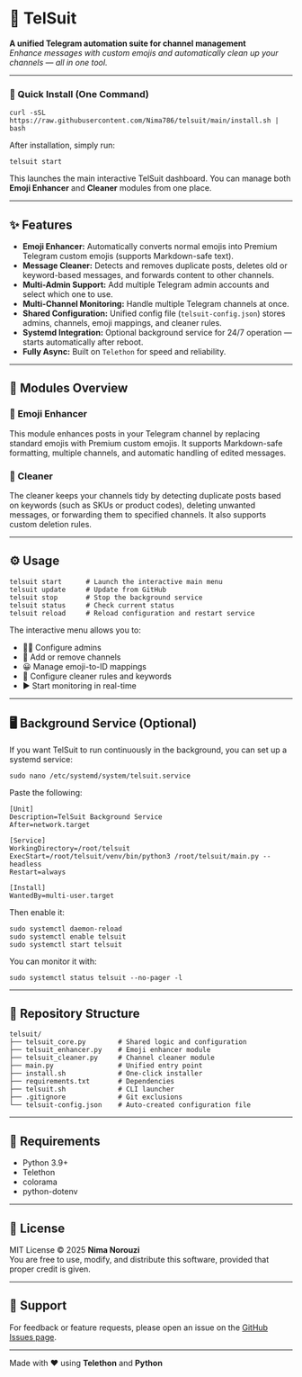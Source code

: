 🧩 TelSuit
==========

**A unified Telegram automation suite for channel management**  
_Enhance messages with custom emojis and automatically clean up your channels — all in one tool._

* * *

### 🚀 Quick Install (One Command)

    curl -sSL https://raw.githubusercontent.com/Nima786/telsuit/main/install.sh | bash

After installation, simply run:

    telsuit start

This launches the main interactive TelSuit dashboard. You can manage both **Emoji Enhancer** and **Cleaner** modules from one place.

* * *

✨ Features
----------

*   **Emoji Enhancer:** Automatically converts normal emojis into Premium Telegram custom emojis (supports Markdown-safe text).
*   **Message Cleaner:** Detects and removes duplicate posts, deletes old or keyword-based messages, and forwards content to other channels.
*   **Multi-Admin Support:** Add multiple Telegram admin accounts and select which one to use.
*   **Multi-Channel Monitoring:** Handle multiple Telegram channels at once.
*   **Shared Configuration:** Unified config file (`telsuit-config.json`) stores admins, channels, emoji mappings, and cleaner rules.
*   **Systemd Integration:** Optional background service for 24/7 operation — starts automatically after reboot.
*   **Fully Async:** Built on `Telethon` for speed and reliability.

* * *

🧠 Modules Overview
-------------------

### 🎨 Emoji Enhancer

This module enhances posts in your Telegram channel by replacing standard emojis with Premium custom emojis. It supports Markdown-safe formatting, multiple channels, and automatic handling of edited messages.

### 🧹 Cleaner

The cleaner keeps your channels tidy by detecting duplicate posts based on keywords (such as SKUs or product codes), deleting unwanted messages, or forwarding them to specified channels. It also supports custom deletion rules.

* * *

⚙️ Usage
--------

    
    telsuit start      # Launch the interactive main menu
    telsuit update     # Update from GitHub
    telsuit stop       # Stop the background service
    telsuit status     # Check current status
    telsuit reload     # Reload configuration and restart service
    

The interactive menu allows you to:

*   🧑‍💻 Configure admins
*   📢 Add or remove channels
*   😀 Manage emoji-to-ID mappings
*   🧹 Configure cleaner rules and keywords
*   ▶️ Start monitoring in real-time

* * *

🖥️ Background Service (Optional)
---------------------------------

If you want TelSuit to run continuously in the background, you can set up a systemd service:

    
    sudo nano /etc/systemd/system/telsuit.service
    

Paste the following:

    
    [Unit]
    Description=TelSuit Background Service
    After=network.target
    
    [Service]
    WorkingDirectory=/root/telsuit
    ExecStart=/root/telsuit/venv/bin/python3 /root/telsuit/main.py --headless
    Restart=always
    
    [Install]
    WantedBy=multi-user.target
    

Then enable it:

    
    sudo systemctl daemon-reload
    sudo systemctl enable telsuit
    sudo systemctl start telsuit
    

You can monitor it with:

    
    sudo systemctl status telsuit --no-pager -l
    

* * *

📁 Repository Structure
-----------------------

    
    telsuit/
    ├── telsuit_core.py        # Shared logic and configuration
    ├── telsuit_enhancer.py    # Emoji enhancer module
    ├── telsuit_cleaner.py     # Channel cleaner module
    ├── main.py                # Unified entry point
    ├── install.sh             # One-click installer
    ├── requirements.txt       # Dependencies
    ├── telsuit.sh             # CLI launcher
    ├── .gitignore             # Git exclusions
    └── telsuit-config.json    # Auto-created configuration file
    

* * *

🧰 Requirements
---------------

*   Python 3.9+
*   Telethon
*   colorama
*   python-dotenv

* * *

📜 License
----------

MIT License © 2025 **Nima Norouzi**  
You are free to use, modify, and distribute this software, provided that proper credit is given.

* * *

💬 Support
----------

For feedback or feature requests, please open an issue on the [GitHub Issues page](https://github.com/Nima786/telsuit/issues).

* * *

Made with ❤️ using **Telethon** and **Python**
